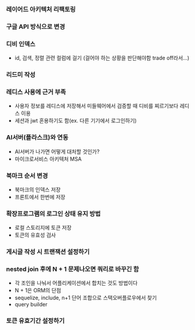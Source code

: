 ### 레이어드 아키텍처 리팩토링

### 구글 API 방식으로 변경

### 디비 인덱스
- id, 검색, 정렬 관련 컬럼에 걸기 (걸어야 하는 상황을 판단해야함 trade off라서...)

### 리드미 작성

### 레디스 사용에 근거 부족
- 사용자 정보를 레디스에 저장해서 미들웨어에서 검증할 때 디비를 찌르기보다 레디스 이용
- 세션과 jwt 혼용하기도 함(ex. 다른 기기에서 로그인하기)

### AI서버(플라스크)와 연동
- AI서버가 나가면 어떻게 대처할 것인가?
- 마이크로서비스 아키텍처 MSA

### 북마크 순서 변경
- 북마크의 인덱스 저장
- 프론트에서 한번에 저장

### 확장프로그램의 로그인 상태 유지 방법
- 로컬 스토리지에 토큰 저장
- 토큰의 유효성 검사

### 게시글 작성 시 트랜잭션 설정하기

### nested join 후에 N + 1 문제나오면 쿼리로 바꾸긴 함
- 각 조인을 나눠서 어플리케이션에서 합치는 것도 방법이다
- N + 1은 ORM의 단점
- sequelize, include, n+1 단어 조합으로 스택오버플로우에서 찾기
- query builder


### 토큰 유효기간 설정하기 
